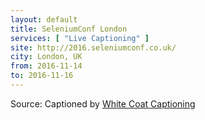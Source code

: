 ```yaml
---
layout: default
title: SeleniumConf London
services: [ "Live Captioning" ]
site: http://2016.seleniumconf.co.uk/
city: London, UK
from: 2016-11-14
to: 2016-11-16
---
```


Source: Captioned by [White Coat Captioning](http://www.whitecoatcaptioning.com/)